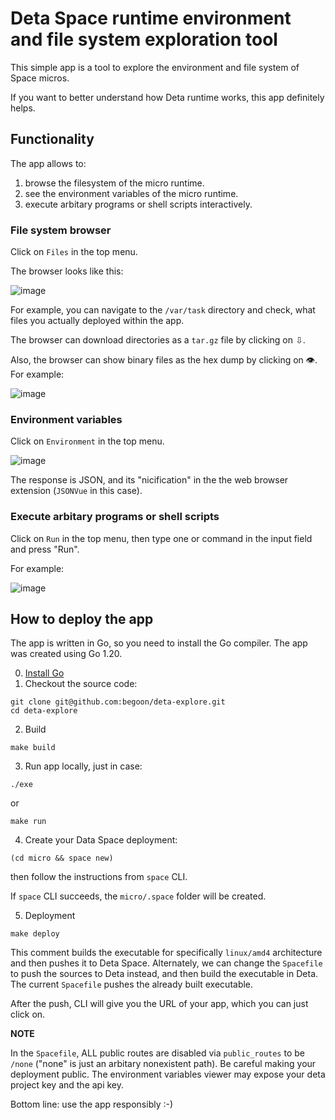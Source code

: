 # Deta Space runtime environment and file system exploration tool

This simple app is a tool to explore the environment and file system of Space micros.

If you want to better understand how Deta runtime works, this app definitely helps.

## Functionality

The app allows to:

1. browse the filesystem of the micro runtime.
2. see the environment variables of the micro runtime.
3. execute arbitary programs or shell scripts interactively.

### File system browser

Click on `Files` in the top menu.

The browser looks like this:

![image](https://user-images.githubusercontent.com/84461/230232378-660e5dee-9cce-4fb1-b89c-8deacacea80b.png)

For example, you can navigate to the `/var/task` directory and check, what files you actually deployed within the app.

The browser can download directories as a `tar.gz` file by clicking on ⇩.

Also, the browser can show binary files as the hex dump by clicking on 👁️. For example:

![image](https://user-images.githubusercontent.com/84461/230236214-c46f66db-1c1c-401d-be9c-2f2fb824abaa.png)

### Environment variables

Click on `Environment` in the top menu.

![image](https://user-images.githubusercontent.com/84461/230233726-f8ef6974-ee8e-4997-879d-ae38b12effef.png)

The response is JSON, and its "nicification" in the the web browser extension (`JSONVue` in this case).

### Execute arbitary programs or shell scripts

Click on `Run` in the top menu, then type one or command in the input field and press "Run".

For example:

![image](https://user-images.githubusercontent.com/84461/230240215-fa31d4d6-708c-4589-b97f-1aeb45c17b6f.png)

## How to deploy the app

The app is written in Go, so you need to install the Go compiler. The app was
created using Go 1.20.

0. [Install Go](https://go.dev/doc/install)
1. Checkout the source code:
```
git clone git@github.com:begoon/deta-explore.git
cd deta-explore
``` 
2. Build
```
make build
```
3. Run app locally, just in case:
```
./exe 
```

or

``` 
make run
```
4. Create your Data Space deployment:
```
(cd micro && space new)
```
then follow the instructions from `space` CLI.

If `space` CLI succeeds, the `micro/.space` folder will be created.

5. Deployment
```
make deploy
```    
This comment builds the executable for specifically `linux/amd4` architecture and
then pushes it to Deta Space. Alternately, we can change the `Spacefile` to push
the sources to Deta instead, and then build the executable in Deta. The current 
`Spacefile` pushes the already built executable. 

After the push, CLI will give you the URL of your app, which you can just click on.

**NOTE**

In the `Spacefile`, ALL public routes are disabled via `public_routes` to be `/none` ("none"
is just an arbitary nonexistent path). Be careful making your deployment public. The environment
variables viewer may expose your deta project key and the api key.

Bottom line: use the app responsibly :-)
